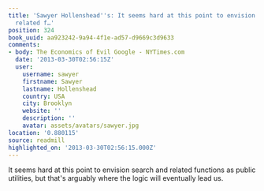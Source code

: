 ```yaml
---
title: 'Sawyer Hollenshead''s: It seems hard at this point to envision search and
  related f…'
position: 324
book_uuid: aa923242-9a94-4f1e-ad57-d9669c3d9633
comments:
- body: The Economics of Evil Google - NYTimes.com
  date: '2013-03-30T02:56:15Z'
  user:
    username: sawyer
    firstname: Sawyer
    lastname: Hollenshead
    country: USA
    city: Brooklyn
    website: ''
    description: ''
    avatar: assets/avatars/sawyer.jpg
location: '0.880115'
source: readmill
highlighted_on: '2013-03-30T02:56:15.000Z'
---
```


It seems hard at this point to envision search and related functions as public utilities, but that's arguably where the logic will eventually lead us.